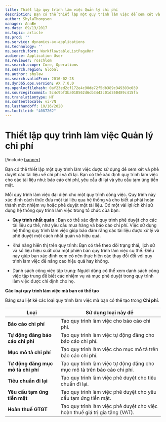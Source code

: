 ```yaml
---
title: Thiết lập quy trình làm việc Quản lý chi phí
description: Bạn có thể thiết lập một quy trình làm việc để xem xét và phê duyệt các tài liệu về chi phí và đi lại.
author: ShylaThompson
manager: AnnBe
ms.date: 09/13/2017
ms.topic: article
ms.prod: ''
ms.service: dynamics-ax-applications
ms.technology: ''
ms.search.form: WorkflowtableListPageRnr
audience: Application User
ms.reviewer: roschlom
ms.search.scope: Core, Operations
ms.search.region: Global
ms.author: shylaw
ms.search.validFrom: 2016-02-28
ms.dyn365.ops.version: AX 7.0.0
ms.openlocfilehash: 0af23ed2cf172e4c90de72f5db389c349303c039
ms.sourcegitcommit: 5c4c9bf3ba018562d6cb3443c01d550489c415fa
ms.translationtype: HT
ms.contentlocale: vi-VN
ms.lasthandoff: 10/16/2020
ms.locfileid: "4087262"
---
```

# <a name="set-up-expense-management-workflows"></a>Thiết lập quy trình làm việc Quản lý chi phí

[!include [banner](../includes/banner.md)]

Bạn có thể thiết lập một quy trình làm việc được sử dụng để xem xét và phê duyệt các tài liệu về chi phí và đi lại. Bạn có thể xác định quy trình làm việc cho các tài liệu như: báo cáo chi phí, yêu cầu đi lại và yêu cầu tạm ứng tiền mặt.

Mỗi quy trình làm việc đại diện cho một quy trình công việc. Quy trình này xác định cách thức đưa một tài liệu qua hệ thống và cho biết ai phải hoàn thành một nhiệm vụ hoặc phê duyệt một tài liệu. Có một vài lợi ích khi sử dụng hệ thống quy trình làm việc trong tổ chức của bạn:

-   **Quy trình nhất quán** : Bạn có thể xác định quy trình phê duyệt cho các tài liệu cụ thể, như yêu cầu mua hàng và báo cáo chi phí. Việc sử dụng hệ thống quy trình làm việc giúp bảo đảm rằng các tài liệu được xử lý và phê duyệt một cách nhất quán và hiệu quả.

-   Khả năng hiển thị trên quy trình: Bạn có thể theo dõi trạng thái, lịch sử và số liệu hiệu suất của một phiên bản quy trình làm việc cụ thể. Điều này giúp bạn xác định xem có nên thực hiện các thay đổi đối với quy trình làm việc để nâng cao hiệu quả hay không.

-   Danh sách công việc tập trung: Người dùng có thể xem danh sách công việc tập trung để biết các nhiệm vụ và mục phê duyệt trong quy trình làm việc được chỉ định cho họ. 

**Các loại quy trình làm việc mà bạn có thể tạo**

Bảng sau liệt kê các loại quy trình làm việc mà bạn có thể tạo trong **Chi phí**.


|              <strong>Loại</strong>              |                   <strong>Sử dụng loại này để</strong>                   |
|-------------------------------------------------|-----------------------------------------------------------------------|
|         <strong>Báo cáo chi phí</strong>         |            Tạo quy trình làm việc cho báo cáo chi phí.             |
|  <strong>Tự động đăng báo cáo chi phí</strong>   |        Tạo quy trình làm việc tự động đăng cho báo cáo chi phí.        |
|       <strong>Mục mô tả chi phí</strong>        |     Tạo quy trình làm việc cho mục mô tả trên báo cáo chi phí.      |
| <strong>Tự động đăng mục mô tả chi phí</strong> | Tạo quy trình làm việc tự động đăng cho mục mô tả trên báo cáo chi phí. |
|       <strong>Tiêu chuẩn đi lại</strong>       |          Tạo quy trình làm việc phê duyệt cho tiêu chuẩn đi lại.           |
|      <strong>Yêu cầu tạm ứng tiền mặt</strong>      |         Tạo quy trình làm việc phê duyệt cho yêu cầu tạm ứng tiền mặt.          |
|        <strong>Hoàn thuế GTGT</strong>        | Tạo quy trình làm việc phê duyệt cho việc hoàn thuế giá trị gia tăng (VAT).  |

